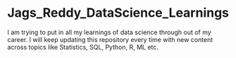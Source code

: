 # Jags_Reddy_DataScience_Learnings
I am trying to put in all my learnings of data science through out of my career. I will keep updating this repository every time with new content across topics like Statistics, SQL, Python, R, ML etc.

